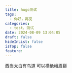 ```yaml
---
title: hugo测试
tags:
  - 你好，再见
categories:
  - test，测试
date: 2024-08-09 13:04:05
draft: false
hideInList: false
isTop: false
feature:
---
```

西当太白有鸟道 可以横绝峨眉巅
